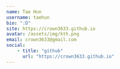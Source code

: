```yaml
---
name: Tae Hun
username: taehun
bio: ":D"
site: https://crown3633.github.io
avatar: /assets/img/kth.png
email: crown3633@gmail.com
social:
    - title: "github"
      url: "https://crown3633.github.io"
---
```

